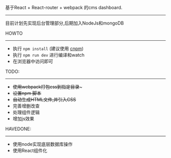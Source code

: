 基于React + React-router + webpack 的cms dashboard.
___

目前计划先实现后台管理部分,后期加入NodeJs和mongoDB

HOWTO
___
- 执行 `npm install` (建议使用 [cnpm](https://npm.taobao.org/))
- 执行 `npm run dev` 进行编译和watch
- 在浏览器中访问即可

TODO:
___
- ~~使用webpack打包css到指定目录~~~
- ~~设置npm 脚本~~
- ~~自动生成HTML文件,并引入CSS~~
- 完善增删改查
- 处理组件逻辑
- 增加js效果


HAVEDONE:
___
- 使用node实现底层数据库操作
- 使用React组件化


